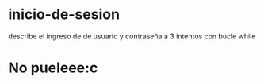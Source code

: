 # inicio-de-sesion
describe el ingreso de de usuario y contraseña a 3 intentos con bucle while
<meta charset="UTF-8">
<h1>No pueleee:c</h1>
<script>
  function saltoLinea()  {
    document.write("<br>");
    document.write("<br>");
}
  function imprimir(frase) {
    document.write(frase);  
    saltoLinea();
  }
  var inicioDeSesionRegistrado = "alura";
    var contrasenhaRegistrada = "alura321";
    var intentosMax = 3;
    var intentoActual = 1;

   
   
  while(intentoActual <= intentoActual) {
    var inicioDeSesionIngresado = prompt("Ingrese su usuario");
    var contrasenhaIngresada = prompt("Ingrese su contraseña");   
      if( inicioDeSesionRegistrado == inicioDeSesionIngresado && contrasenhaRegistrada == contrasenhaIngresada ) {
        alert("Bienvenido al sistema " + inicioDeSesionIngresado);
        intentoActual==intentosMax;     
      }else{
          if (intentoActual==3) {
            alert("¡llegaste al maximo de intetntos! D: ");
          } else {
        alert("inicio de sesión inválido. Favor intente de nuevo");
        
    }

}


    // var opcion = prompt("Ingresa una opción (o escribe 'salir' para salir del programa)");
//   if (opcion == "salir") {
    // break;
//   }
 
  }
//   alert("La opción ingresada fue: " + opcion);

// alert("Saliendo del programa...");


  
</script>
